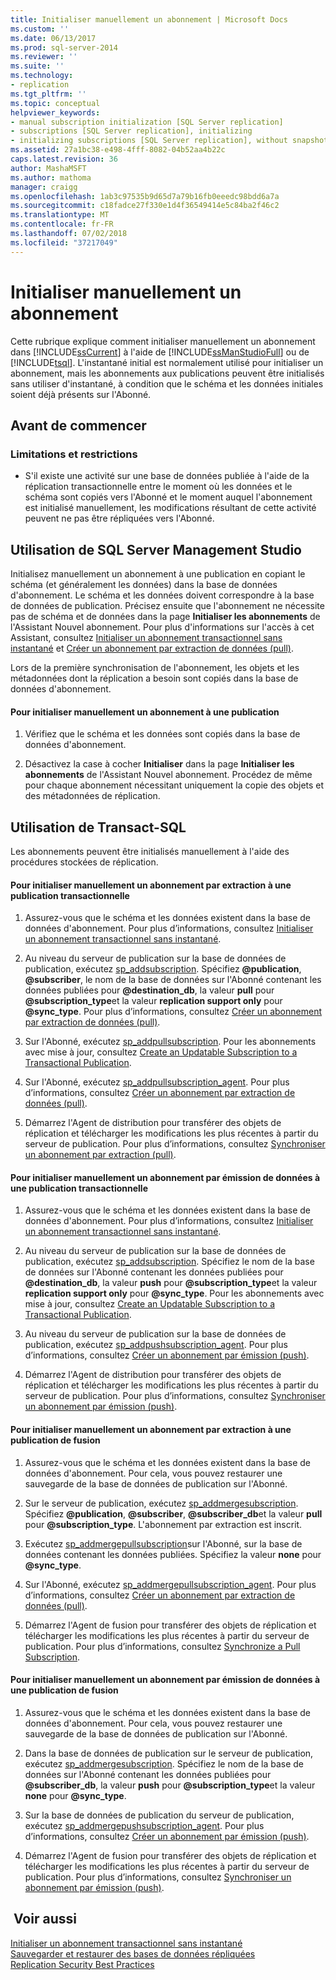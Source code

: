 ```yaml
---
title: Initialiser manuellement un abonnement | Microsoft Docs
ms.custom: ''
ms.date: 06/13/2017
ms.prod: sql-server-2014
ms.reviewer: ''
ms.suite: ''
ms.technology:
- replication
ms.tgt_pltfrm: ''
ms.topic: conceptual
helpviewer_keywords:
- manual subscription initialization [SQL Server replication]
- subscriptions [SQL Server replication], initializing
- initializing subscriptions [SQL Server replication], without snapshots
ms.assetid: 27a1bc38-e498-4fff-8082-04b52aa4b22c
caps.latest.revision: 36
author: MashaMSFT
ms.author: mathoma
manager: craigg
ms.openlocfilehash: 1ab3c97535b9d65d7a79b16fb0eeedc98bdd6a7a
ms.sourcegitcommit: c18fadce27f330e1d4f36549414e5c84ba2f46c2
ms.translationtype: MT
ms.contentlocale: fr-FR
ms.lasthandoff: 07/02/2018
ms.locfileid: "37217049"
---
```

# <a name="initialize-a-subscription-manually"></a>Initialiser manuellement un abonnement
  Cette rubrique explique comment initialiser manuellement un abonnement dans [!INCLUDE[ssCurrent](../../includes/sscurrent-md.md)] à l'aide de [!INCLUDE[ssManStudioFull](../../includes/ssmanstudiofull-md.md)] ou de [!INCLUDE[tsql](../../includes/tsql-md.md)]. L'instantané initial est normalement utilisé pour initialiser un abonnement, mais les abonnements aux publications peuvent être initialisés sans utiliser d'instantané, à condition que le schéma et les données initiales soient déjà présents sur l'Abonné.  
  
##  <a name="BeforeYouBegin"></a> Avant de commencer  
  
###  <a name="Restrictions"></a> Limitations et restrictions  
  
-   S'il existe une activité sur une base de données publiée à l'aide de la réplication transactionnelle entre le moment où les données et le schéma sont copiés vers l'Abonné et le moment auquel l'abonnement est initialisé manuellement, les modifications résultant de cette activité peuvent ne pas être répliquées vers l'Abonné.  
  
##  <a name="SSMSProcedure"></a> Utilisation de SQL Server Management Studio  
 Initialisez manuellement un abonnement à une publication en copiant le schéma (et généralement les données) dans la base de données d'abonnement. Le schéma et les données doivent correspondre à la base de données de publication. Précisez ensuite que l'abonnement ne nécessite pas de schéma et de données dans la page **Initialiser les abonnements** de l'Assistant Nouvel abonnement. Pour plus d'informations sur l'accès à cet Assistant, consultez [Initialiser un abonnement transactionnel sans instantané](initialize-a-transactional-subscription-without-a-snapshot.md) et [Créer un abonnement par extraction de données (pull)](create-a-pull-subscription.md).  
  
 Lors de la première synchronisation de l'abonnement, les objets et les métadonnées dont la réplication a besoin sont copiés dans la base de données d'abonnement.  
  
#### <a name="to-initialize-a-subscription-to-a-publication-manually"></a>Pour initialiser manuellement un abonnement à une publication  
  
1.  Vérifiez que le schéma et les données sont copiés dans la base de données d'abonnement.  
  
2.  Désactivez la case à cocher **Initialiser** dans la page **Initialiser les abonnements** de l'Assistant Nouvel abonnement. Procédez de même pour chaque abonnement nécessitant uniquement la copie des objets et des métadonnées de réplication.  
  
##  <a name="TsqlProcedure"></a> Utilisation de Transact-SQL  
 Les abonnements peuvent être initialisés manuellement à l'aide des procédures stockées de réplication.  
  
#### <a name="to-manually-initialize-a-pull-subscription-to-a-transactional-publication"></a>Pour initialiser manuellement un abonnement par extraction à une publication transactionnelle  
  
1.  Assurez-vous que le schéma et les données existent dans la base de données d'abonnement. Pour plus d’informations, consultez [Initialiser un abonnement transactionnel sans instantané](initialize-a-transactional-subscription-without-a-snapshot.md).  
  
2.  Au niveau du serveur de publication sur la base de données de publication, exécutez [sp_addsubscription](/sql/relational-databases/system-stored-procedures/sp-addsubscription-transact-sql). Spécifiez **@publication**, **@subscriber**, le nom de la base de données sur l'Abonné contenant les données publiées pour **@destination_db**, la valeur **pull** pour **@subscription_type**et la valeur **replication support only** pour **@sync_type**. Pour plus d’informations, consultez [Créer un abonnement par extraction de données (pull)](create-a-pull-subscription.md).  
  
3.  Sur l'Abonné, exécutez [sp_addpullsubscription](/sql/relational-databases/system-stored-procedures/sp-addpullsubscription-transact-sql). Pour les abonnements avec mise à jour, consultez [Create an Updatable Subscription to a Transactional Publication](publish/create-an-updatable-subscription-to-a-transactional-publication.md).  
  
4.  Sur l'Abonné, exécutez [sp_addpullsubscription_agent](/sql/relational-databases/system-stored-procedures/sp-addpullsubscription-agent-transact-sql). Pour plus d’informations, consultez [Créer un abonnement par extraction de données (pull)](create-a-pull-subscription.md).  
  
5.  Démarrez l'Agent de distribution pour transférer des objets de réplication et télécharger les modifications les plus récentes à partir du serveur de publication. Pour plus d’informations, consultez [Synchroniser un abonnement par extraction (pull)](synchronize-a-pull-subscription.md).  
  
#### <a name="to-manually-initialize-a-push-subscription-to-a-transactional-publication"></a>Pour initialiser manuellement un abonnement par émission de données à une publication transactionnelle  
  
1.  Assurez-vous que le schéma et les données existent dans la base de données d'abonnement. Pour plus d’informations, consultez [Initialiser un abonnement transactionnel sans instantané](initialize-a-transactional-subscription-without-a-snapshot.md).  
  
2.  Au niveau du serveur de publication sur la base de données de publication, exécutez [sp_addsubscription](/sql/relational-databases/system-stored-procedures/sp-addsubscription-transact-sql). Spécifiez le nom de la base de données sur l'Abonné contenant les données publiées pour **@destination_db**, la valeur **push** pour **@subscription_type**et la valeur **replication support only** pour **@sync_type**. Pour les abonnements avec mise à jour, consultez [Create an Updatable Subscription to a Transactional Publication](publish/create-an-updatable-subscription-to-a-transactional-publication.md).  
  
3.  Au niveau du serveur de publication sur la base de données de publication, exécutez [sp_addpushsubscription_agent](/sql/relational-databases/system-stored-procedures/sp-addpullsubscription-agent-transact-sql). Pour plus d’informations, consultez [Créer un abonnement par émission (push)](create-a-push-subscription.md).  
  
4.  Démarrez l'Agent de distribution pour transférer des objets de réplication et télécharger les modifications les plus récentes à partir du serveur de publication. Pour plus d’informations, consultez [Synchroniser un abonnement par émission (push)](synchronize-a-push-subscription.md).  
  
#### <a name="to-manually-initialize-a-pull-subscription-to-a-merge-publication"></a>Pour initialiser manuellement un abonnement par extraction à une publication de fusion  
  
1.  Assurez-vous que le schéma et les données existent dans la base de données d'abonnement. Pour cela, vous pouvez restaurer une sauvegarde de la base de données de publication sur l'Abonné.  
  
2.  Sur le serveur de publication, exécutez [sp_addmergesubscription](/sql/relational-databases/system-stored-procedures/sp-addmergesubscription-transact-sql). Spécifiez **@publication**, **@subscriber**, **@subscriber_db**et la valeur **pull** pour **@subscription_type**. L'abonnement par extraction est inscrit.  
  
3.  Exécutez [sp_addmergepullsubscription](/sql/relational-databases/system-stored-procedures/sp-addmergepullsubscription-transact-sql)sur l'Abonné, sur la base de données contenant les données publiées. Spécifiez la valeur **none** pour **@sync_type**.  
  
4.  Sur l'Abonné, exécutez [sp_addmergepullsubscription_agent](/sql/relational-databases/system-stored-procedures/sp-addmergepullsubscription-agent-transact-sql). Pour plus d’informations, consultez [Créer un abonnement par extraction de données (pull)](create-a-pull-subscription.md).  
  
5.  Démarrez l'Agent de fusion pour transférer des objets de réplication et télécharger les modifications les plus récentes à partir du serveur de publication. Pour plus d’informations, consultez [Synchronize a Pull Subscription](synchronize-a-pull-subscription.md).  
  
#### <a name="to-manually-initialize-a-push-subscription-to-a-merge-publication"></a>Pour initialiser manuellement un abonnement par émission de données à une publication de fusion  
  
1.  Assurez-vous que le schéma et les données existent dans la base de données d'abonnement. Pour cela, vous pouvez restaurer une sauvegarde de la base de données de publication sur l'Abonné.  
  
2.  Dans la base de données de publication sur le serveur de publication, exécutez [sp_addmergesubscription](/sql/relational-databases/system-stored-procedures/sp-addmergesubscription-transact-sql). Spécifiez le nom de la base de données sur l'Abonné contenant les données publiées pour **@subscriber_db**, la valeur **push** pour **@subscription_type**et la valeur **none** pour **@sync_type**.  
  
3.  Sur la base de données de publication du serveur de publication, exécutez [sp_addmergepushsubscription_agent](/sql/relational-databases/system-stored-procedures/sp-addmergepushsubscription-agent-transact-sql). Pour plus d’informations, consultez [Créer un abonnement par émission (push)](create-a-push-subscription.md).  
  
4.  Démarrez l'Agent de fusion pour transférer des objets de réplication et télécharger les modifications les plus récentes à partir du serveur de publication. Pour plus d’informations, consultez [Synchroniser un abonnement par émission (push)](synchronize-a-push-subscription.md).  
  
## <a name="see-also"></a> Voir aussi  
 [Initialiser un abonnement transactionnel sans instantané](initialize-a-transactional-subscription-without-a-snapshot.md)   
 [Sauvegarder et restaurer des bases de données répliquées](administration/back-up-and-restore-replicated-databases.md)   
 [Replication Security Best Practices](security/replication-security-best-practices.md)  
  
  
